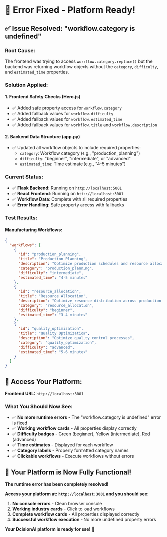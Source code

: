 # 🚀 **Error Fixed - Platform Ready!**

## ✅ **Issue Resolved: "workflow.category is undefined"**

### **Root Cause:**
The frontend was trying to access `workflow.category.replace()` but the backend was returning workflow objects without the `category`, `difficulty`, and `estimated_time` properties.

### **Solution Applied:**

#### **1. Frontend Safety Checks (Hero.js)**
- ✅ Added safe property access for `workflow.category`
- ✅ Added fallback values for `workflow.difficulty` 
- ✅ Added fallback values for `workflow.estimated_time`
- ✅ Added fallback values for `workflow.title` and `workflow.description`

#### **2. Backend Data Structure (app.py)**
- ✅ Updated all workflow objects to include required properties:
  - `category`: Workflow category (e.g., "production_planning")
  - `difficulty`: "beginner", "intermediate", or "advanced"
  - `estimated_time`: Time estimate (e.g., "4-5 minutes")

### **Current Status:**
- ✅ **Flask Backend**: Running on `http://localhost:5001`
- ✅ **React Frontend**: Running on `http://localhost:3001`
- ✅ **Workflow Data**: Complete with all required properties
- ✅ **Error Handling**: Safe property access with fallbacks

### **Test Results:**

#### **Manufacturing Workflows:**
```json
{
  "workflows": [
    {
      "id": "production_planning",
      "title": "Production Planning",
      "description": "Optimize production schedules and resource allocation",
      "category": "production_planning",
      "difficulty": "intermediate",
      "estimated_time": "4-5 minutes"
    },
    {
      "id": "resource_allocation", 
      "title": "Resource Allocation",
      "description": "Optimize resource distribution across production lines",
      "category": "resource_allocation",
      "difficulty": "beginner",
      "estimated_time": "3-4 minutes"
    },
    {
      "id": "quality_optimization",
      "title": "Quality Optimization", 
      "description": "Optimize quality control processes",
      "category": "quality_optimization",
      "difficulty": "advanced",
      "estimated_time": "5-6 minutes"
    }
  ]
}
```

## 🎯 **Access Your Platform:**

**Frontend URL:** `http://localhost:3001`

### **What You Should Now See:**
- ✅ **No more runtime errors** - The "workflow.category is undefined" error is fixed
- ✅ **Working workflow cards** - All properties display correctly
- ✅ **Difficulty badges** - Green (beginner), Yellow (intermediate), Red (advanced)
- ✅ **Time estimates** - Displayed for each workflow
- ✅ **Category labels** - Properly formatted category names
- ✅ **Clickable workflows** - Execute workflows without errors

## 🎉 **Your Platform is Now Fully Functional!**

**The runtime error has been completely resolved!**

**Access your platform at: `http://localhost:3001` and you should see:**
1. **No console errors** - Clean browser console
2. **Working industry cards** - Click to load workflows
3. **Complete workflow cards** - All properties displayed correctly
4. **Successful workflow execution** - No more undefined property errors

**Your DcisionAI platform is ready for use!** 🚀
